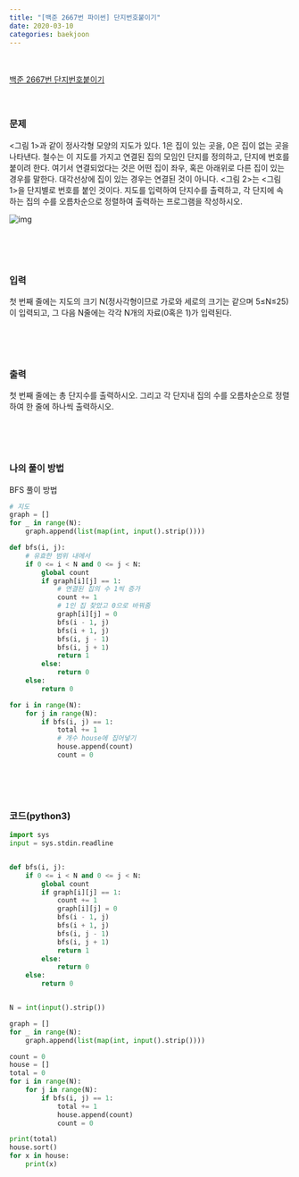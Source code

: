 ```yaml
---
title: "[백준 2667번 파이썬] 단지번호붙이기"
date: 2020-03-10
categories: baekjoon
---
```


<br><br>
[백준 2667번 단지번호붙이기](https://www.acmicpc.net/problem/2667)
<br><br><br>

### 문제<br>

<그림 1>과 같이 정사각형 모양의 지도가 있다. 1은 집이 있는 곳을, 0은 집이 없는 곳을 나타낸다. 철수는 이 지도를 가지고 연결된 집의 모임인 단지를 정의하고, 단지에 번호를 붙이려 한다. 여기서 연결되었다는 것은 어떤 집이 좌우, 혹은 아래위로 다른 집이 있는 경우를 말한다. 대각선상에 집이 있는 경우는 연결된 것이 아니다. <그림 2>는 <그림 1>을 단지별로 번호를 붙인 것이다. 지도를 입력하여 단지수를 출력하고, 각 단지에 속하는 집의 수를 오름차순으로 정렬하여 출력하는 프로그램을 작성하시오.

![img](https://www.acmicpc.net/upload/images/ITVH9w1Gf6eCRdThfkegBUSOKd.png)

<br><br><br>

### 입력<br>

첫 번째 줄에는 지도의 크기 N(정사각형이므로 가로와 세로의 크기는 같으며 5≤N≤25)이 입력되고, 그 다음 N줄에는 각각 N개의 자료(0혹은 1)가 입력된다.

<br><br><br>

### 출력<br>

첫 번째 줄에는 총 단지수를 출력하시오. 그리고 각 단지내 집의 수를 오름차순으로 정렬하여 한 줄에 하나씩 출력하시오.

<br><br><br>

### 나의 풀이 방법<br>

BFS 풀이 방법

```python
# 지도
graph = []
for _ in range(N):
    graph.append(list(map(int, input().strip())))
```



```python
def bfs(i, j):
    # 유효한 범위 내에서
    if 0 <= i < N and 0 <= j < N:
        global count
        if graph[i][j] == 1:
            # 연결된 집의 수 1씩 증가
            count += 1
            # 1인 집 찾았고 0으로 바꿔줌
            graph[i][j] = 0
            bfs(i - 1, j)
            bfs(i + 1, j)
            bfs(i, j - 1)
            bfs(i, j + 1)
            return 1
        else:
            return 0
    else:
        return 0
```



```python
for i in range(N):
    for j in range(N):
        if bfs(i, j) == 1:
            total += 1
            # 개수 house에 집어넣기
            house.append(count)
            count = 0
```

<br><br><br>


### 코드(python3)
```python
import sys
input = sys.stdin.readline


def bfs(i, j):
    if 0 <= i < N and 0 <= j < N:
        global count
        if graph[i][j] == 1:
            count += 1
            graph[i][j] = 0
            bfs(i - 1, j)
            bfs(i + 1, j)
            bfs(i, j - 1)
            bfs(i, j + 1)
            return 1
        else:
            return 0
    else:
        return 0


N = int(input().strip())

graph = []
for _ in range(N):
    graph.append(list(map(int, input().strip())))

count = 0
house = []
total = 0
for i in range(N):
    for j in range(N):
        if bfs(i, j) == 1:
            total += 1
            house.append(count)
            count = 0

print(total)
house.sort()
for x in house:
    print(x)
```

